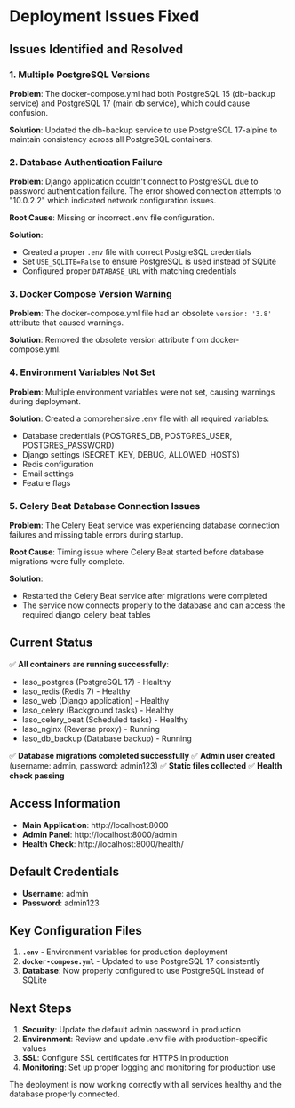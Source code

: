 # Deployment Issues Fixed

## Issues Identified and Resolved

### 1. Multiple PostgreSQL Versions
**Problem**: The docker-compose.yml had both PostgreSQL 15 (db-backup service) and PostgreSQL 17 (main db service), which could cause confusion.

**Solution**: Updated the db-backup service to use PostgreSQL 17-alpine to maintain consistency across all PostgreSQL containers.

### 2. Database Authentication Failure
**Problem**: Django application couldn't connect to PostgreSQL due to password authentication failure. The error showed connection attempts to "10.0.2.2" which indicated network configuration issues.

**Root Cause**: Missing or incorrect .env file configuration.

**Solution**: 
- Created a proper `.env` file with correct PostgreSQL credentials
- Set `USE_SQLITE=False` to ensure PostgreSQL is used instead of SQLite
- Configured proper `DATABASE_URL` with matching credentials

### 3. Docker Compose Version Warning
**Problem**: The docker-compose.yml file had an obsolete `version: '3.8'` attribute that caused warnings.

**Solution**: Removed the obsolete version attribute from docker-compose.yml.

### 4. Environment Variables Not Set
**Problem**: Multiple environment variables were not set, causing warnings during deployment.

**Solution**: Created a comprehensive .env file with all required variables:
- Database credentials (POSTGRES_DB, POSTGRES_USER, POSTGRES_PASSWORD)
- Django settings (SECRET_KEY, DEBUG, ALLOWED_HOSTS)
- Redis configuration
- Email settings
- Feature flags

### 5. Celery Beat Database Connection Issues
**Problem**: The Celery Beat service was experiencing database connection failures and missing table errors during startup.

**Root Cause**: Timing issue where Celery Beat started before database migrations were fully complete.

**Solution**: 
- Restarted the Celery Beat service after migrations were completed
- The service now connects properly to the database and can access the required django_celery_beat tables

## Current Status

✅ **All containers are running successfully**:
- laso_postgres (PostgreSQL 17) - Healthy
- laso_redis (Redis 7) - Healthy  
- laso_web (Django application) - Healthy
- laso_celery (Background tasks) - Healthy
- laso_celery_beat (Scheduled tasks) - Healthy
- laso_nginx (Reverse proxy) - Running
- laso_db_backup (Database backup) - Running

✅ **Database migrations completed successfully**
✅ **Admin user created** (username: admin, password: admin123)
✅ **Static files collected**
✅ **Health check passing**

## Access Information

- **Main Application**: http://localhost:8000
- **Admin Panel**: http://localhost:8000/admin
- **Health Check**: http://localhost:8000/health/

## Default Credentials

- **Username**: admin
- **Password**: admin123

## Key Configuration Files

1. **`.env`** - Environment variables for production deployment
2. **`docker-compose.yml`** - Updated to use PostgreSQL 17 consistently
3. **Database**: Now properly configured to use PostgreSQL instead of SQLite

## Next Steps

1. **Security**: Update the default admin password in production
2. **Environment**: Review and update .env file with production-specific values
3. **SSL**: Configure SSL certificates for HTTPS in production
4. **Monitoring**: Set up proper logging and monitoring for production use

The deployment is now working correctly with all services healthy and the database properly connected.